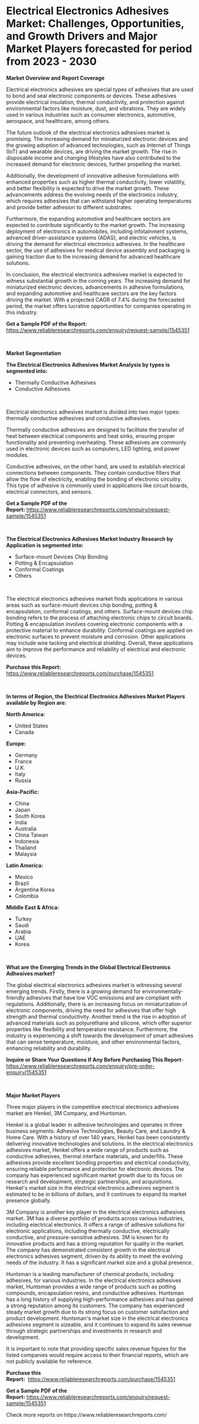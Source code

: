 <p><h1>Electrical Electronics Adhesives Market: Challenges, Opportunities, and Growth Drivers and Major Market Players forecasted for period from 2023 - 2030</h1></p><p><strong>Market Overview and Report Coverage</strong></p>
<p><p>Electrical electronics adhesives are special types of adhesives that are used to bond and seal electronic components or devices. These adhesives provide electrical insulation, thermal conductivity, and protection against environmental factors like moisture, dust, and vibrations. They are widely used in various industries such as consumer electronics, automotive, aerospace, and healthcare, among others.</p><p>The future outlook of the electrical electronics adhesives market is promising. The increasing demand for miniaturized electronic devices and the growing adoption of advanced technologies, such as Internet of Things (IoT) and wearable devices, are driving the market growth. The rise in disposable income and changing lifestyles have also contributed to the increased demand for electronic devices, further propelling the market.</p><p>Additionally, the development of innovative adhesive formulations with enhanced properties such as higher thermal conductivity, lower volatility, and better flexibility is expected to drive the market growth. These advancements address the evolving needs of the electronics industry, which requires adhesives that can withstand higher operating temperatures and provide better adhesion to different substrates.</p><p>Furthermore, the expanding automotive and healthcare sectors are expected to contribute significantly to the market growth. The increasing deployment of electronics in automobiles, including infotainment systems, advanced driver-assistance systems (ADAS), and electric vehicles, is driving the demand for electrical electronics adhesives. In the healthcare sector, the use of adhesives for medical device assembly and packaging is gaining traction due to the increasing demand for advanced healthcare solutions.</p><p>In conclusion, the electrical electronics adhesives market is expected to witness substantial growth in the coming years. The increasing demand for miniaturized electronic devices, advancements in adhesive formulations, and expanding automotive and healthcare sectors are the key factors driving the market. With a projected CAGR of 7.4% during the forecasted period, the market offers lucrative opportunities for companies operating in this industry.</p></p>
<p><strong>Get a Sample PDF of the Report:</strong> <a href="https://www.reliableresearchreports.com/enquiry/request-sample/1545351">https://www.reliableresearchreports.com/enquiry/request-sample/1545351</a></p>
<p>&nbsp;</p>
<p><strong>Market Segmentation</strong></p>
<p><strong>The Electrical Electronics Adhesives Market Analysis by types is segmented into:</strong></p>
<p><ul><li>Thermally Conductive Adhesives</li><li>Conductive Adhesives</li></ul></p>
<p>&nbsp;</p>
<p><p>Electrical electronics adhesives market is divided into two major types: thermally conductive adhesives and conductive adhesives. </p><p>Thermally conductive adhesives are designed to facilitate the transfer of heat between electrical components and heat sinks, ensuring proper functionality and preventing overheating. These adhesives are commonly used in electronic devices such as computers, LED lighting, and power modules.</p><p>Conductive adhesives, on the other hand, are used to establish electrical connections between components. They contain conductive fillers that allow the flow of electricity, enabling the bonding of electronic circuitry. This type of adhesive is commonly used in applications like circuit boards, electrical connectors, and sensors.</p></p>
<p><strong>Get a Sample PDF of the Report:</strong>&nbsp;<a href="https://www.reliableresearchreports.com/enquiry/request-sample/1545351">https://www.reliableresearchreports.com/enquiry/request-sample/1545351</a></p>
<p>&nbsp;</p>
<p><strong>The Electrical Electronics Adhesives Market Industry Research by Application is segmented into:</strong></p>
<p><ul><li>Surface-mount Devices Chip Bonding</li><li>Potting & Encapsulation</li><li>Conformal Coatings</li><li>Others</li></ul></p>
<p>&nbsp;</p>
<p><p>The electrical electronics adhesives market finds applications in various areas such as surface-mount devices chip bonding, potting & encapsulation, conformal coatings, and others. Surface-mount devices chip bonding refers to the process of attaching electronic chips to circuit boards. Potting & encapsulation involves covering electronic components with a protective material to enhance durability. Conformal coatings are applied on electronic surfaces to prevent moisture and corrosion. Other applications may include wire tacking and electrical shielding. Overall, these applications aim to improve the performance and reliability of electrical and electronic devices.</p></p>
<p><strong>Purchase this Report:</strong>&nbsp; <a href="https://www.reliableresearchreports.com/purchase/1545351">https://www.reliableresearchreports.com/purchase/1545351</a></p>
<p>&nbsp;</p>
<p><strong>In terms of Region, the Electrical Electronics Adhesives Market Players available by Region are:</strong></p>
<p>
    <p> <strong> North America: </strong>
        <ul>
            <li>United States</li>
            <li>Canada</li>
        </ul>
        </p> 
    <p> <strong> Europe: </strong>
        <ul>
            <li>Germany</li>
            <li>France</li>
            <li>U.K.</li>
            <li>Italy</li>
            <li>Russia</li>
        </ul>
        </p> 
    <p> <strong> Asia-Pacific: </strong>
        <ul>
            <li>China</li>
            <li>Japan</li>
            <li>South Korea</li>
            <li>India</li>
            <li>Australia</li>
            <li>China Taiwan</li>
            <li>Indonesia</li>
            <li>Thailand</li>
            <li>Malaysia</li>
        </ul>
        </p> 
    <p> <strong> Latin America: </strong>
        <ul>
            <li>Mexico</li>
            <li>Brazil</li>
            <li>Argentina Korea</li>
            <li>Colombia</li>
        </ul>
        </p> 
    <p> <strong> Middle East & Africa: </strong>
        <ul>
            <li>Turkey</li>
            <li>Saudi</li>
            <li>Arabia</li>
            <li>UAE</li>
            <li>Korea</li>
        </ul>
    </p>
    </p>
<p>&nbsp;</p>
<p><strong>What are the Emerging Trends in the Global Electrical Electronics Adhesives market?</strong></p>
<p><p>The global electrical electronics adhesives market is witnessing several emerging trends. Firstly, there is a growing demand for environmentally-friendly adhesives that have low VOC emissions and are compliant with regulations. Additionally, there is an increasing focus on miniaturization of electronic components, driving the need for adhesives that offer high strength and thermal conductivity. Another trend is the rise in adoption of advanced materials such as polyurethane and silicone, which offer superior properties like flexibility and temperature resistance. Furthermore, the industry is experiencing a shift towards the development of smart adhesives that can sense temperature, moisture, and other environmental factors, enhancing reliability and durability.</p></p>
<p><strong>Inquire or Share Your Questions If Any Before Purchasing This Report</strong>- <a href="https://www.reliableresearchreports.com/enquiry/pre-order-enquiry/1545351">https://www.reliableresearchreports.com/enquiry/pre-order-enquiry/1545351</a></p>
<p>&nbsp;</p>
<p><strong>Major Market Players</strong></p>
<p><p>Three major players in the competitive electrical electronics adhesives market are Henkel, 3M Company, and Huntsman.</p><p>Henkel is a global leader in adhesive technologies and operates in three business segments: Adhesive Technologies, Beauty Care, and Laundry & Home Care. With a history of over 140 years, Henkel has been consistently delivering innovative technologies and solutions. In the electrical electronics adhesives market, Henkel offers a wide range of products such as conductive adhesives, thermal interface materials, and underfills. These adhesives provide excellent bonding properties and electrical conductivity, ensuring reliable performance and protection for electronic devices. The company has experienced significant market growth due to its focus on research and development, strategic partnerships, and acquisitions. Henkel's market size in the electrical electronics adhesives segment is estimated to be in billions of dollars, and it continues to expand its market presence globally.</p><p>3M Company is another key player in the electrical electronics adhesives market. 3M has a diverse portfolio of products across various industries, including electrical electronics. It offers a range of adhesive solutions for electronic applications, including thermally conductive, electrically conductive, and pressure-sensitive adhesives. 3M is known for its innovative products and has a strong reputation for quality in the market. The company has demonstrated consistent growth in the electrical electronics adhesives segment, driven by its ability to meet the evolving needs of the industry. It has a significant market size and a global presence.</p><p>Huntsman is a leading manufacturer of chemical products, including adhesives, for various industries. In the electrical electronics adhesives market, Huntsman provides a wide range of products such as potting compounds, encapsulation resins, and conductive adhesives. Huntsman has a long history of supplying high-performance adhesives and has gained a strong reputation among its customers. The company has experienced steady market growth due to its strong focus on customer satisfaction and product development. Huntsman's market size in the electrical electronics adhesives segment is sizeable, and it continues to expand its sales revenue through strategic partnerships and investments in research and development.</p><p>It is important to note that providing specific sales revenue figures for the listed companies would require access to their financial reports, which are not publicly available for reference.</p></p>
<p><strong>Purchase this Report:</strong>&nbsp;&nbsp;<a href="https://www.reliableresearchreports.com/purchase/1545351">https://www.reliableresearchreports.com/purchase/1545351</a></p>
<p></p>
<p><strong>Get a Sample PDF of the Report:</strong>&nbsp;<a href="https://www.reliableresearchreports.com/enquiry/request-sample/1545351">https://www.reliableresearchreports.com/enquiry/request-sample/1545351</a></p>
<p>Check more reports on https://www.reliableresearchreports.com/</p>